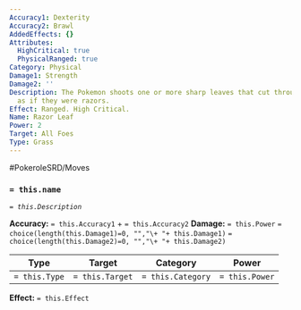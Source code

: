 ```yaml
---
Accuracy1: Dexterity
Accuracy2: Brawl
AddedEffects: {}
Attributes:
  HighCritical: true
  PhysicalRanged: true
Category: Physical
Damage1: Strength
Damage2: ''
Description: The Pokemon shoots one or more sharp leaves that cut through all targets
  as if they were razors.
Effect: Ranged. High Critical.
Name: Razor Leaf
Power: 2
Target: All Foes
Type: Grass
---
```


#PokeroleSRD/Moves

### `= this.name` 
*`= this.Description`*

**Accuracy:** `= this.Accuracy1` + `= this.Accuracy2`
**Damage:** `= this.Power` `= choice(length(this.Damage1)=0, "","\+ "+ this.Damage1)` `= choice(length(this.Damage2)=0, "","\+ "+ this.Damage2)`

| Type          | Target          | Category          | Power          |
| ------------- | --------------- | ----------------  | -------------- |
| `= this.Type` | `= this.Target` | `= this.Category` | `= this.Power` | 

**Effect:** `= this.Effect`